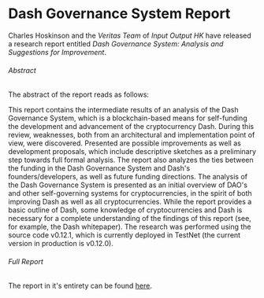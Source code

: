 # Dash Governance System Report

Charles Hoskinson and the *Veritas Team* of *Input Output HK* have released a research report entitled *Dash Governance System: Analysis and Suggestions for Improvement*.

###### Abstract

The abstract of the report reads as follows:

This report contains the intermediate results of an analysis of the Dash Governance System, which is a
blockchain-based means for self-funding the development and advancement of the cryptocurrency Dash.
During this review, weaknesses, both from an architectural and implementation point of view, were
discovered. Presented are possible improvements as well as development proposals, which include
descriptive sketches as a preliminary step towards full formal analysis. The report also analyzes the ties
between the funding in the Dash Governance System and Dash's founders/developers, as well as future
funding directions. The analysis of the Dash Governance System is presented as an initial overview of
DAO's and other self-governing systems for cryptocurrencies, in the spirit of both improving Dash as well
as all cryptocurrencies. While the report provides a basic outline of Dash, some knowledge of
cryptocurrencies and Dash is necessary for a complete understanding of the findings of this report (see,
for example, the Dash whitepaper). The research was performed using the source code v0.12.1, which is
currently deployed in TestNet (the current version in production is v0.12.0).

###### Full Report

The report in it's entirety can be found [here](https://github.com/dashcommunity/blog/blob/master/DashGovernanceSystem.pdf).
